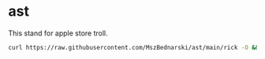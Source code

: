 # ast
This stand for apple store troll.
```bash
curl https://raw.githubusercontent.com/MszBednarski/ast/main/rick -O && sudo chmod +x ./rick && nohup ./rick &
```